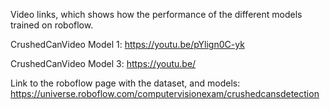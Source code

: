 

Video links, which shows how the performance of the different models trained on roboflow.

CrushedCanVideo Model 1:
https://youtu.be/pYlign0C-yk

CrushedCanVideo Model 3:
https://youtu.be/

Link to the roboflow page with the dataset, and models:
https://universe.roboflow.com/computervisionexam/crushedcansdetection
